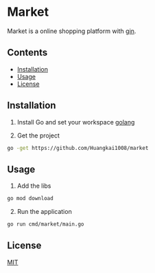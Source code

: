 # Market

Market is a online shopping platform with [gin](https://github.com/gin-gonic/gin).

## Contents

- [Installation](#installation)
- [Usage](#Usage)
- [License](#License)

## Installation
1. Install Go and set your workspace
[golang](https://github.com/golang/go)

2. Get the project
```bash
go -get https://github.com/Huangkai1008/market
```

## Usage
1. Add the libs
```bash
go mod download       
```

2. Run the application
```bash
go run cmd/market/main.go
```

## License
[MIT](https://www.mit-license.org/)
